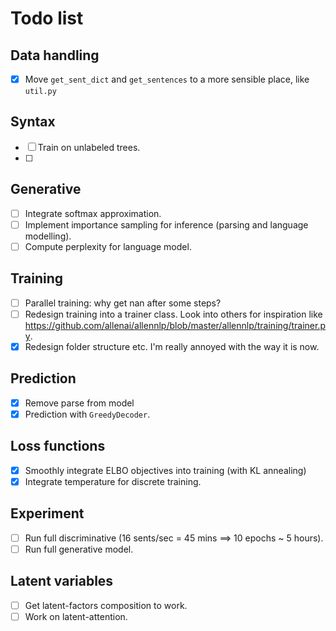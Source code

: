 # Todo list

## Data handling
- [X] Move `get_sent_dict` and `get_sentences` to a more sensible place, like `util.py`

## Syntax
- [ ] Train on unlabeled trees.
- [ ] 

## Generative
- [ ] Integrate softmax approximation.
- [ ] Implement importance sampling for inference (parsing and language modelling).
- [ ] Compute perplexity for language model.

## Training
- [ ] Parallel training: why get nan after some steps?
- [ ] Redesign training into a trainer class. Look into others for inspiration like https://github.com/allenai/allennlp/blob/master/allennlp/training/trainer.py.
- [X] Redesign folder structure etc. I'm really annoyed with the way it is now.

## Prediction
- [X] Remove parse from model
- [X] Prediction with `GreedyDecoder`.

## Loss functions
- [X] Smoothly integrate ELBO objectives into training (with KL annealing)
- [X] Integrate temperature for discrete training.

## Experiment
- [ ] Run full discriminative (16 sents/sec = 45 mins ==> 10 epochs ~ 5 hours).
- [ ] Run full generative model.

## Latent variables
- [ ] Get latent-factors composition to work.
- [ ] Work on latent-attention.
